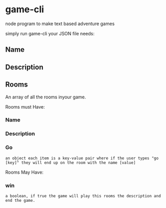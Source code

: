 # game-cli
node program to make text based adventure games

simply run game-cli <JSON file>
your JSON file needs:
 ## Name
 
 ## Description
 
 ## Rooms
 
  An array of all the rooms inyour game.
  
  Rooms must Have:
  
  ### Name
  
  ### Description
  
  ### Go
  
    an object each item is a key-value pair where if the user types "go [key]" they will end up on the room with the name [value]
    
  Rooms May Have:
  
  ### win
  
    a boolean, if true the game will play this rooms the description and end the game.
